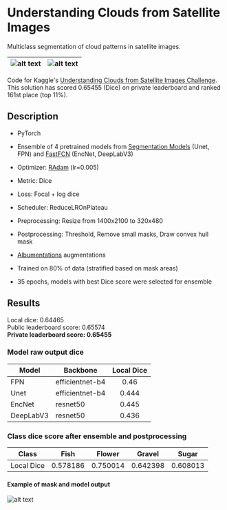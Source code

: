 # Understanding Clouds from Satellite Images

Multiclass segmentation of cloud patterns in satellite images.

| ![alt text](output/imgs/01.png) | ![alt text](output/imgs/02.png)|
|:---:|:---:|

Code for Kaggle's [Understanding Clouds from Satellite Images Challenge](https://www.kaggle.com/c/understanding_cloud_organization). This solution has scored 0.65455 (Dice) on private leaderboard and ranked 161st place (top 11%). 

## Description
* PyTorch
* Ensemble of 4 pretrained models from [Segmentation Models](https://github.com/qubvel/segmentation_models.pytorch) (Unet, FPN) and [FastFCN](https://github.com/wuhuikai/FastFCN) (EncNet, DeepLabV3)
* Optimizer: [RAdam]( https://github.com/LiyuanLucasLiu/RAdam/blob/master/radam.py) (lr=0.005)
* Metric: Dice
* Loss: Focal + log dice
* Scheduler: ReduceLROnPlateau


* Preprocessing: Resize from 1400x2100 to 320x480
* Postprocessing: Threshold, Remove small masks, Draw convex hull mask
* [Albumentations](https://github.com/albumentations-team/albumentations) augmentations
* Trained on 80% of data (stratified based on mask areas)
* 35 epochs, models with best Dice score were selected for ensemble

## Results
Local dice: 0.64465<br>
Public leaderboard score: 0.65574<br>
**Private leaderboard score: 0.65455**

### Model raw output dice
|Model|Backbone|Local Dice|
|---|---|:---:|
|FPN|efficientnet-b4|0.46|
|Unet|efficientnet-b4|0.444|
|EncNet|resnet50|0.445|
|DeepLabV3|resnet50|0.436|

### Class dice score after ensemble and postprocessing
|Class|Fish|Flower|Gravel|Sugar|
|---|:---:|:---:|:---:|:---:|
|Local Dice|0.578186|0.750014|0.642398|0.608013|

#### Example of mask and model output
![alt text](output/imgs/4e2044f_output.png "")
